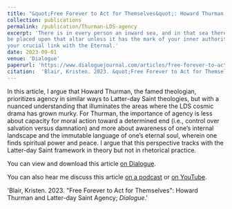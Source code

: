 ```yaml
---
title: "&quot;Free Forever to Act for Themselves&quot;: Howard Thurman and Latter-day Saint Agency"
collection: publications
permalink: /publication/Thurman-LDS-agency
excerpt: 'There is in every person an inward sea, and in that sea there is an island and on that island there is an altar and standing guard before that altar is the &quot;angel with the flaming sword.&quot; Nothing can get by that angel to
be placed upon that altar unless it has the mark of your inner authority. Nothing passes &quot;the angel with the flaming sword&quot; to be placed upon your altar unless it be a part of &quot;the fluid area of your consent.&quot; This is
your crucial link with the Eternal.'
date: 2023-09-01
venue: 'Dialogue'
paperurl: 'https://www.dialoguejournal.com/articles/free-forever-to-act-for-themselveshoward-thurman-and-latter-day-saint-agency/'
citation:  'Blair, Kristen. 2023. &quot;Free Forever to Act for Themselves&quot;: Howard Thurman and Latter-day Saint Agency; <i>Dialogue</i>.'
---
```

In this article, I argue that Howard Thurman, the famed theologian, prioritizes agency in similar ways to Latter-day Saint theologies, but with a nuanced understanding that illuminates the areas where the LDS cosmic drama has grown murky. For Thurman, the importance of agency is less about capacity for moral action toward a determined end (i.e., control over salvation versus damnation) and more about awareness of one’s internal landscape and the immutable language of one’s eternal soul, wherein one finds spiritual power and peace. I argue that this perspective tracks with the Latter-day
Saint framework in theory but not in rhetorical practice.

You can view and download this article [on Dialogue](https://www.dialoguejournal.com/articles/free-forever-to-act-for-themselveshoward-thurman-and-latter-day-saint-agency/). 

You can also hear me discuss this article [on a podcast](https://www.dialoguejournal.com/podcasts/exploring-howard-thurman-and-latter-day-saint-agency-with-kristen-blair/) or [on YouTube](https://www.youtube.com/watch?v=JNPU8QEf7vo&ab_channel=DialogueJournalofMormonThought). 

'Blair, Kristen. 2023. &quot;Free Forever to Act for Themselves&quot;: Howard Thurman and Latter-day Saint Agency; <i>Dialogue</i>.'
